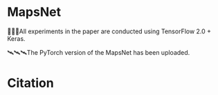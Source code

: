 # MapsNet
🚀🚀🚀All experiments in the paper are conducted using TensorFlow 2.0 + Keras.

🛰🛰🛰The PyTorch version of the MapsNet has been uploaded. 

# Citation

